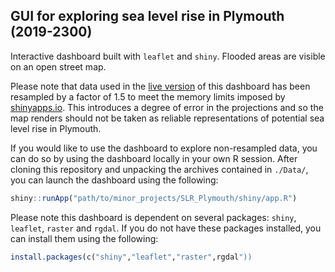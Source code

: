 ## GUI for exploring sea level rise in Plymouth (2019-2300)

Interactive dashboard built with `leaflet` and `shiny`. Flooded areas are visible on an open street map.

Please note that data used in the [live version](https://z-lab.shinyapps.io/slrvis/) of this dashboard has been resampled by a factor of 1.5 to meet the memory limits imposed by [shinyapps.io](https://www.shinyapps.io/). This introduces a degree of error in the projections and so the map renders should not be taken as reliable representations of potential sea level rise in Plymouth.

If you would like to use the dashboard to explore non-resampled data, you can do so by using the dashboard locally in your own R session. After cloning this repository and unpacking the archives contained in `./Data/`, you can launch the dashboard using the following:

``` r
shiny::runApp("path/to/minor_projects/SLR_Plymouth/shiny/app.R")
```

Please note this dashboard is dependent on several packages: `shiny`, `leaflet`, `raster` and `rgdal`. If you do not have these packages installed, you can install them using the following:

``` r
install.packages(c("shiny","leaflet","raster",rgdal"))
```


